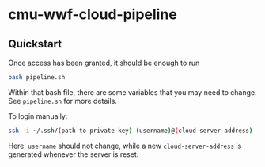 # cmu-wwf-cloud-pipeline

## Quickstart
Once access has been granted, it should be enough to run 
```bash
bash pipeline.sh
```
Within that bash file, there are some variables that you may need to change. See `pipeline.sh` for more details.


To login manually:
```bash
ssh -i ~/.ssh/(path-to-private-key) (username)@(cloud-server-address)
```
Here, `username` should not change, while a new `cloud-server-address` is generated whenever the server is reset.


